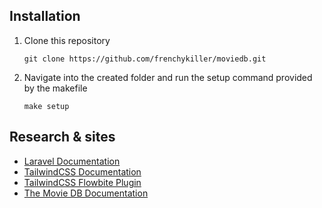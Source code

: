 ## Installation

1. Clone this repository
	```
	git clone https://github.com/frenchykiller/moviedb.git
	```
2. Navigate into the created folder and run the setup command provided by the makefile
	```
	make setup
	```


## Research & sites

- [Laravel Documentation](https://laravel.com/docs)
- [TailwindCSS Documentation](https://tailwindcss.com/docs)
- [TailwindCSS Flowbite Plugin](https://flowbite.com/docs/components/modal/)
- [The Movie DB Documentation](https://developers.themoviedb.org/3)